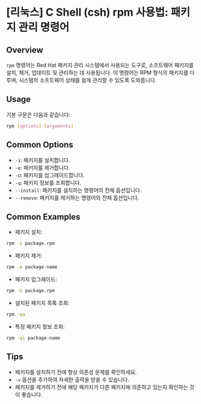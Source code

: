 # [리눅스] C Shell (csh) rpm 사용법: 패키지 관리 명령어

## Overview
`rpm` 명령어는 Red Hat 패키지 관리 시스템에서 사용되는 도구로, 소프트웨어 패키지를 설치, 제거, 업데이트 및 관리하는 데 사용됩니다. 이 명령어는 RPM 형식의 패키지를 다루며, 시스템의 소프트웨어 상태를 쉽게 관리할 수 있도록 도와줍니다.

## Usage
기본 구문은 다음과 같습니다:
```bash
rpm [options] [arguments]
```

## Common Options
- `-i`: 패키지를 설치합니다.
- `-e`: 패키지를 제거합니다.
- `-U`: 패키지를 업그레이드합니다.
- `-q`: 패키지 정보를 조회합니다.
- `--install`: 패키지를 설치하는 명령어의 전체 옵션입니다.
- `--remove`: 패키지를 제거하는 명령어의 전체 옵션입니다.

## Common Examples
- 패키지 설치:
```bash
rpm -i package.rpm
```
- 패키지 제거:
```bash
rpm -e package-name
```
- 패키지 업그레이드:
```bash
rpm -U package.rpm
```
- 설치된 패키지 목록 조회:
```bash
rpm -qa
```
- 특정 패키지 정보 조회:
```bash
rpm -qi package-name
```

## Tips
- 패키지를 설치하기 전에 항상 의존성 문제를 확인하세요.
- `-v` 옵션을 추가하여 자세한 출력을 받을 수 있습니다.
- 패키지를 제거하기 전에 해당 패키지가 다른 패키지에 의존하고 있는지 확인하는 것이 좋습니다.